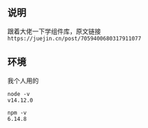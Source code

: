 ## 说明
跟着大佬一下学组件库，原文链接
`https://juejin.cn/post/7059400680317911077`
## 环境
我个人用的
```shell
node -v
v14.12.0

npm -v
6.14.8
```
